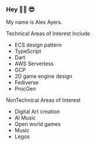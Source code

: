 ### Hey 👋🏻 😎

My name is Alex Ayers.

Technical Areas of Interest Include 

- ECS design pattern
- TypeScript
- Dart
- AWS Serverless
- GCP
- 2D game engine design
- Fediverse
- ProcGen

NonTechnical Areas of Interest

- Digital Art creation
- AI Music
- Open world games
- Music
- Legos
